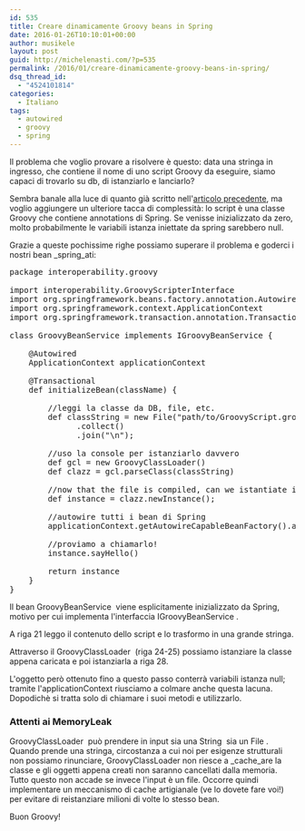```yaml
---
id: 535
title: Creare dinamicamente Groovy beans in Spring
date: 2016-01-26T10:10:01+00:00
author: musikele
layout: post
guid: http://michelenasti.com/?p=535
permalink: /2016/01/creare-dinamicamente-groovy-beans-in-spring/
dsq_thread_id:
  - "4524101814"
categories:
  - Italiano
tags:
  - autowired
  - groovy
  - spring
---
```

Il problema che voglio provare a risolvere è questo: data una stringa in ingresso, che contiene il nome di uno script Groovy da eseguire, siamo capaci di trovarlo su db, di istanziarlo e lanciarlo?

Sembra banale alla luce di quanto già scritto nell'[articolo precedente](http://michelenasti.com/2016/01/realizzare-un-piccolo-motore-di-scripting-in-una-webapp-java-con-groovy/), ma voglio aggiungere un ulteriore tacca di complessità: lo script è una classe Groovy che contiene annotations di Spring. Se venisse inizializzato da zero, molto probabilmente le variabili istanza iniettate da spring sarebbero null.

Grazie a queste pochissime righe possiamo superare il problema e goderci i nostri bean _spring_ati:

<pre class="lang:java decode:true" title="istanziare un bean groovy che contiene annotations di spring">package interoperability.groovy

import interoperability.GroovyScripterInterface
import org.springframework.beans.factory.annotation.Autowired
import org.springframework.context.ApplicationContext
import org.springframework.transaction.annotation.Transactional

class GroovyBeanService implements IGroovyBeanService {

    @Autowired
    ApplicationContext applicationContext

    @Transactional
    def initializeBean(className) {

        //leggi la classe da DB, file, etc.
        def classString = new File("path/to/GroovyScript.groovy")
              .collect()
              .join("\n");

        //uso la console per istanziarlo davvero
        def gcl = new GroovyClassLoader()
        def clazz = gcl.parseClass(classString)

        //now that the file is compiled, can we istantiate it?
        def instance = clazz.newInstance();

        //autowire tutti i bean di Spring
        applicationContext.getAutowireCapableBeanFactory().autowireBean(instance);
        
        //proviamo a chiamarlo!
        instance.sayHello()
        
        return instance
    }
}
</pre>

Il bean <span class="lang:default decode:true  crayon-inline ">GroovyBeanService </span> viene esplicitamente inizializzato da Spring, motivo per cui implementa l'interfaccia <span class="lang:default decode:true  crayon-inline ">IGroovyBeanService</span> .

A riga 21 leggo il contenuto dello script e lo trasformo in una grande stringa.

Attraverso il <span class="lang:default decode:true  crayon-inline">GroovyClassLoader</span>  (riga 24-25) possiamo istanziare la classe appena caricata e poi istanziarla a riga 28.

L'oggetto però ottenuto fino a questo passo conterrà variabili istanza null; tramite l'applicationContext riusciamo a colmare anche questa lacuna. Dopodichè si tratta solo di chiamare i suoi metodi e utilizzarlo.

### Attenti ai MemoryLeak

<span class="lang:default decode:true  crayon-inline ">GroovyClassLoader </span> può prendere in input sia una <span class="lang:default decode:true  crayon-inline ">String</span>  sia un <span class="lang:default decode:true  crayon-inline ">File</span> . Quando prende una stringa, circostanza a cui noi per esigenze strutturali non possiamo rinunciare, GroovyClassLoader non riesce a _cache_are la classe e gli oggetti appena creati non saranno cancellati dalla memoria. Tutto questo non accade se invece l'input è un file. Occorre quindi implementare un meccanismo di cache artigianale (ve lo dovete fare voi!) per evitare di reistanziare milioni di volte lo stesso bean.

Buon Groovy!